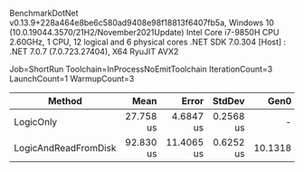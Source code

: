 BenchmarkDotNet v0.13.9+228a464e8be6c580ad9408e98f18813f6407fb5a, Windows 10 (10.0.19044.3570/21H2/November2021Update)
Intel Core i7-9850H CPU 2.60GHz, 1 CPU, 12 logical and 6 physical cores
.NET SDK 7.0.304
[Host] : .NET 7.0.7 (7.0.723.27404), X64 RyuJIT AVX2

Job=ShortRun  Toolchain=InProcessNoEmitToolchain  IterationCount=3  
LaunchCount=1  WarmupCount=3

| Method               | Mean      | Error      | StdDev    | Gen0    | Gen1   | Allocated |
|--------------------- |----------:|-----------:|----------:|--------:|-------:|----------:|
| LogicOnly            | 27.758 us |  4.6847 us | 0.2568 us |       - |      - |         - |
| LogicAndReadFromDisk | 92.830 us | 11.4065 us | 0.6252 us | 10.1318 | 1.2207 |   63736 B |